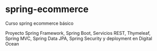 # spring-ecommerce
Curso spring ecommerce básico

Proyecto Spring Framework, Spring Boot, Servicios REST, Thymeleaf, Spring MVC, Spring Data JPA, Spring Security y deployment en Digital Ocean

